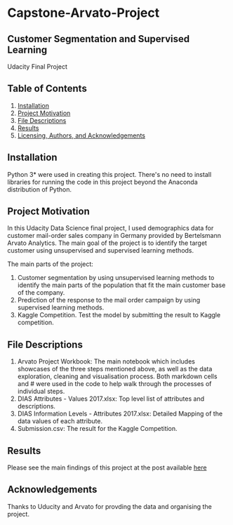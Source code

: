 # Capstone-Arvato-Project
## Customer Segmentation and Supervised Learning
Udacity Final Project
## Table of Contents

1. [Installation](#installation)
2. [Project Motivation](#motivation)
3. [File Descriptions](#files)
4. [Results](#results)
5. [Licensing, Authors, and Acknowledgements](#licensing)

## Installation <a name="installation"></a>

Python 3* were used in creating this project. There's no need to install libraries for running the code in this project beyond the Anaconda distribution of Python. 

## Project Motivation<a name="motivation"></a>

In this Udacity Data Science final project, I used demographics data for customer mail-order sales company in Germany provided by Bertelsmann Arvato Analytics. The main goal of the project is to identify the target customer using unsupervised and supervised learning methods. 

The main parts of the project:

1. Customer segmentation by using unsupervised learning methods to identify the main parts of the population that fit the main customer base of the company.
2. Prediction of the response to the mail order campaign by using supervised learning methods.
3. Kaggle Competition. Test the model by submitting the result to Kaggle competition. 
 
## File Descriptions <a name="files"></a>

1.	Arvato Project Workbook: The main notebook which includes showcases of the three steps mentioned above, as well as the data exploration, cleaning and visualisation process. Both markdown cells and # were used in the code to help walk through the processes of individual steps.
2.	DIAS Attributes - Values 2017.xlsx: Top level list of attributes and descriptions.
3.	DIAS Information Levels - Attributes 2017.xlsx: Detailed Mapping of the data values of each attribute. 
4.	Submission.csv: The result for the Kaggle Competition.

## Results<a name="results"></a>

Please see the main findings of this project at the post available [here]()

## Acknowledgements<a name="licensing"></a>

Thanks to Uducity and Arvato for provding the data and organising the project.
